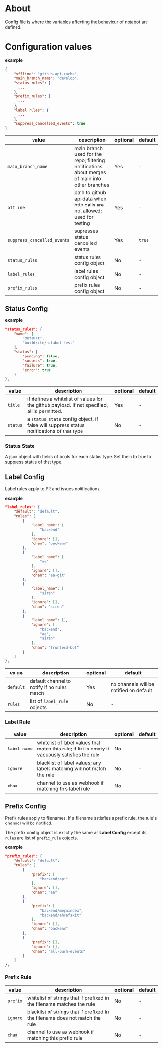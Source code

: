 # About

Config file is where the variables affecting the behaviour of notabot are defined.

# Configuration values

**example**
```json
{
    "offline": "github-api-cache",
    "main_branch_name": "develop",
    "status_rules": {
      ...
    },
    "prefix_rules": {
      ...
    },
    "label_rules": {
      ...
    },
    "suppress_cancelled_events": true
}
```

| value | description | optional | default |
|-|-|-|-|
| `main_branch_name` | main branch used for the repo; filtering notifications about merges of main into other branches | Yes | - |
| `offline` | path to github api data when http calls are not allowed; used for testing | Yes | - |
| `suppress_cancelled_events` | supresses status cancelled events | Yes | `true` |
| `status_rules` | status rules config object | No | - |
| `label_rules` | label rules config object | No | - |
| `prefix_rules` | prefix rules config object | No | - |

## Status Config

**example**
```json
"status_rules": {
    "name": [
        "default",
        "buildkite/notabot-test"
    ],
    "status": {
        "pending": false,
        "success": true,
        "failure": true,
        "error": true
    }
},
```

| value | description | optional | default |
|-|-|-|-|
| `title` | if defines a whitelist of values for the github payload. If not specified, all is permitted. | Yes | - |
| `status` | a `status_state` config object, if false will suppress status notifications of that type | No | - |

### Status State

A json object with fields of bools for each status type. Set them to true to suppress status of that type.

## Label Config

Label rules apply to PR and issues notifications.

**example**
```json
"label_rules": {
    "default": "default",
    "rules": [
        {
            "label_name": [
                "backend"
            ],
            "ignore": [],
            "chan": "backend"
        },
        {
            "label_name": [
                "aa"
            ],
            "ignore": [],
            "chan": "aa-git"
        },
        {
            "label_name": [
                "siren"
            ],
            "ignore": [],
            "chan": "siren"
        },
        {
            "label_name": [],
            "ignore": [
                "backend",
                "aa",
                "siren"
            ],
            "chan": "frontend-bot"
        }
    ]
},
```

| value | description | optional | default |
|-|-|-|-|
| `default` | default channel to notify if no rules match | Yes | no channels will be notified on default |
| `rules` | list of `label_rule` objects | No | - |

### Label Rule

| value | description | optional | default |
|-|-|-|-|
| `label_name` | whitelist of label values that match this rule; if list is empty it vacuously satisfies the rule | No | - |
| `ignore` | blacklist of label values; any labels matching will not match the rule | No | - |
| `chan` | channel to use as webhook if matching this label rule | No | - |

## Prefix Config

Prefix rules apply to filenames. If a filename satisfies a prefix rule, the rule's channel will be notified.

The prefix config object is exactly the same as **Label Config** except its `rules` are list of `prefix_rule` objects.

**example**
```json
"prefix_rules": {
    "default": "default",
    "rules": [
        {
            "prefix": [
                "backend/api"
            ],
            "ignore": [],
            "chan": "aa"
        },
        {
            "prefix": [
                "backend/megaindex",
                "backend/ahrefskit"
            ],
            "ignore": [],
            "chan": "backend"
        },
        {
            "prefix": [],
            "ignore": [],
            "chan": "all-push-events"
        }
    ]
},
```


### Prefix Rule

| value | description | optional | default |
|-|-|-|-|
| `prefix` | whitelist of strings that if prefixed in the filename matches the rule | No | - |
| `ignore` | blacklist of strings that if prefixed in the filename does not match the rule | No | - |
| `chan` | channel to use as webhook if matching this prefix rule | No | - |
